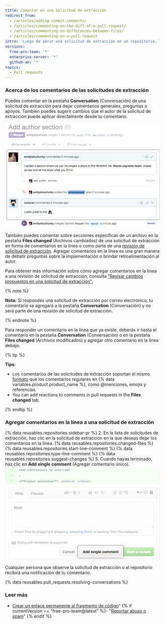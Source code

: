 ```yaml
---
title: Comentar en una solicitud de extracción
redirect_from:
  - /articles/adding-commit-comments/
  - /articles/commenting-on-the-diff-of-a-pull-request/
  - /articles/commenting-on-differences-between-files/
  - /articles/commenting-on-a-pull-request
intro: 'Luego de abrir una solicitud de extracción en un repositorio, los colaboradores o miembros del equipo pueden comentar sobre la comparación de archivos entre dos ramas especificadas, o dejar comentarios generales en el proyecto en general.'
versions:
  free-pro-team: '*'
  enterprise-server: '*'
  github-ae: '*'
topics:
  - Pull requests
---
```


### Acerca de los comentarios de las solicitudes de extracción

Puedes comentar en la pestaña **Conversation** (Conversación) de una solicitud de extracción para dejar comentarios generales, preguntas o apoyos. También puedes sugerir cambios que el autor de la solicitud de extracción puede aplicar directamente desde tu comentario.

![Conversación de solicitud de extracción](/assets/images/help/pull_requests/conversation.png)

También puedes comentar sobre secciones específicas de un archivo en la pestaña **Files changed** (Archivos cambiados) de una solicitud de extracción en forma de comentarios en la línea o como parte de una [revisión de solicitud de extracción](/articles/about-pull-request-reviews). Agregar comentarios en la línea es una gran manera de debatir preguntas sobre la implementación o brindar retroalimentación al autor.

Para obtener más información sobre cómo agregar comentarios en la línea a una revisión de solicitud de extracción, consulta ["Revisar cambios propuestos en una solicitud de extracción".](/articles/reviewing-proposed-changes-in-a-pull-request)

{% note %}

**Nota:** Si respondes una solicitud de extracción por correo electrónico, tu comentario se agregará a la pestaña **Conversation** (Conversación) y no será parte de una revisión de solicitud de extracción.

{% endnote %}

Para responder un comentario en la línea que ya existe, deberás ir hasta el comentario en la pestaña **Conversation** (Conversación) o en la pestaña **Files changed** (Archivos modificados) y agregar otro comentario en la línea debajo.

{% tip %}

**Tips:**
- Los comentarios de las solicitudes de extracción soportan el mismo [ formato](/categories/writing-on-github) que los comentarios regulares en {% data variables.product.product_name %}, como @menciones, emojis y referencias.
- You can add reactions to comments in pull requests in the **Files changed** tab.

{% endtip %}

### Agregar comentarios en la línea a una solicitud de extracción

{% data reusables.repositories.sidebar-pr %}
2. En la lista de solicitudes de extracción, haz clic en la solicitud de extracción en la que deseas dejar los comentarios en la línea.
{% data reusables.repositories.changed-files %}
{% data reusables.repositories.start-line-comment %}
{% data reusables.repositories.type-line-comment %}
{% data reusables.repositories.suggest-changes %}
5. Cuando hayas terminado, haz clic en **Add single comment** (Agregar comentario único). ![Ventana de comentario en línea](/assets/images/help/commits/inline-comment.png)

Cualquier persona que observe la solicitud de extracción o el repositorio recibirá una notificación de tu comentario.

{% data reusables.pull_requests.resolving-conversations %}

### Leer más

- [Crear un enlace permanente al fragmento de código](/articles/creating-a-permanent-link-to-a-code-snippet/)"
{% if currentVersion == "free-pro-team@latest" %}- "[Reportar abuso o spam](/communities/maintaining-your-safety-on-github/reporting-abuse-or-spam)"
{% endif %}
